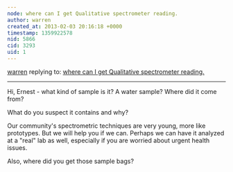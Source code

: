 ```yaml
---
node: where can I get Qualitative spectrometer reading.
author: warren
created_at: 2013-02-03 20:16:18 +0000
timestamp: 1359922578
nid: 5866
cid: 3293
uid: 1
---
```




[warren](../profile/warren) replying to: [where can I get Qualitative spectrometer reading.](../notes/ernestbolds/2-2-2013/where-can-i-get-qualitative-spectrometer-reading)

----
Hi, Ernest - what kind of sample is it? A water sample? Where did it come from?

What do you suspect it contains and why? 

Our community's spectrometric techniques are very young, more like prototypes. But we will help you if we can. Perhaps we can have it analyzed at a "real" lab as well, especially if you are worried about urgent health issues.

Also, where did you get those sample bags?